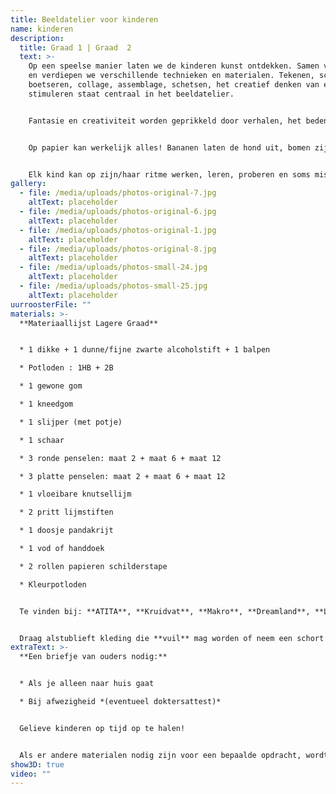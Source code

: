 ```yaml
---
title: Beeldatelier voor kinderen
name: kinderen
description:
  title: Graad 1 | Graad  2
  text: >-
    Op een speelse manier laten we de kinderen kunst ontdekken. Samen verkennen
    en verdiepen we verschillende technieken en materialen. Tekenen, schilderen,
    boetseren, collage, assemblage, schetsen, het creatief denken van elk kind
    stimuleren staat centraal in het beeldatelier.


    Fantasie en creativiteit worden geprikkeld door verhalen, het bedenken van concepten en vervolgens het uitvoeren van ideeën. Er is ruimte voor de expressie van gedachten en emoties. 


    Op papier kan werkelijk alles! Bananen laten de hond uit, bomen zijn blauw en kersen plots geel. Er wordt op maat van de kinderen gerefereerd naar bekende kunstenaars.


    Elk kind kan op zijn/haar ritme werken, leren, proberen en soms mislukken. Net als Picasso geloven we dat elk kind een kunstenaar is.
gallery:
  - file: /media/uploads/photos-original-7.jpg
    altText: placeholder
  - file: /media/uploads/photos-original-6.jpg
    altText: placeholder
  - file: /media/uploads/photos-original-1.jpg
    altText: placeholder
  - file: /media/uploads/photos-original-8.jpg
    altText: placeholder
  - file: /media/uploads/photos-small-24.jpg
    altText: placeholder
  - file: /media/uploads/photos-small-25.jpg
    altText: placeholder
uurroosterFile: ""
materials: >-
  **Materiaallijst Lagere Graad**


  * 1 dikke + 1 dunne/fijne zwarte alcoholstift + 1 balpen

  * Potloden : 1HB + 2B

  * 1 gewone gom

  * 1 kneedgom

  * 1 slijper (met potje)

  * 1 schaar

  * 3 ronde penselen: maat 2 + maat 6 + maat 12

  * 3 platte penselen: maat 2 + maat 6 + maat 12

  * 1 vloeibare knutsellijm

  * 2 pritt lijmstiften

  * 1 doosje pandakrijt

  * 1 vod of handdoek

  * 2 rollen papieren schilderstape

  * Kleurpotloden


  Te vinden bij: **ATITA**, **Kruidvat**, **Makro**, **Dreamland**, **Lucas creativ**, **Schleiper**.


  Draag alstublieft kleding die **vuil** mag worden of neem een schort mee.
extraText: >-
  **Een briefje van ouders nodig:**


  * Als je alleen naar huis gaat

  * Bij afwezigheid *(eventueel doktersattest)*


  Gelieve kinderen op tijd op te halen!


  Als er andere materialen nodig zijn voor een bepaalde opdracht, wordt dat door de leraar gecommuniceerd.
show3D: true
video: ""
---
```

